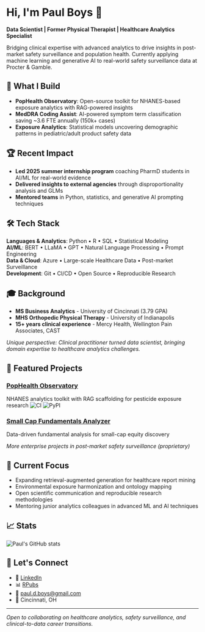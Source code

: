 # Hi, I'm Paul Boys 👋

**Data Scientist | Former Physical Therapist | Healthcare Analytics Specialist**

Bridging clinical expertise with advanced analytics to drive insights in post-market safety surveillance and population health. Currently applying machine learning and generative AI to real-world safety surveillance data at Procter & Gamble.

## 🔬 What I Build

- **PopHealth Observatory**: Open-source toolkit for NHANES-based exposure analytics with RAG-powered insights
- **MedDRA Coding Assist**: AI-powered symptom term classification saving ~3.6 FTE annually (150k+ cases)
- **Exposure Analytics**: Statistical models uncovering demographic patterns in pediatric/adult product safety data

## 🏆 Recent Impact

- **Led 2025 summer internship program** coaching PharmD students in AI/ML for real-world evidence
- **Delivered insights to external agencies** through disproportionality analysis and GLMs
- **Mentored teams** in Python, statistics, and generative AI prompting techniques

## 🛠️ Tech Stack

**Languages & Analytics**: Python • R • SQL • Statistical Modeling  
**AI/ML**: BERT • LLaMA • GPT • Natural Language Processing • Prompt Engineering  
**Data & Cloud**: Azure • Large-scale Healthcare Data • Post-market Surveillance  
**Development**: Git • CI/CD • Open Source • Reproducible Research

## 🎓 Background

- **MS Business Analytics** - University of Cincinnati (3.79 GPA)
- **MHS Orthopedic Physical Therapy** - University of Indianapolis  
- **15+ years clinical experience** - Mercy Health, Wellington Pain Associates, CAST

*Unique perspective: Clinical practitioner turned data scientist, bringing domain expertise to healthcare analytics challenges.*

## 🌟 Featured Projects

### [PopHealth Observatory](https://github.com/paulboys/PopHealth-Observatory)
NHANES analytics toolkit with RAG scaffolding for pesticide exposure research
![CI](https://github.com/paulboys/PopHealth-Observatory/actions/workflows/ci.yml/badge.svg) ![PyPI](https://img.shields.io/pypi/v/pophealth-observatory)

### [Small Cap Fundamentals Analyzer](https://github.com/paulboys/small-cap-fundamentals-analyzer)
Data-driven fundamental analysis for small-cap equity discovery

*More enterprise projects in post-market safety surveillance (proprietary)*

## 🎯 Current Focus

- Expanding retrieval-augmented generation for healthcare report mining
- Environmental exposure harmonization and ontology mapping  
- Open scientific communication and reproducible research methodologies
- Mentoring junior analytics colleagues in advanced ML and AI techniques

## 📈 Stats

![Paul's GitHub stats](https://github-readme-stats.vercel.app/api?username=paulboys&show_icons=true&theme=default)

## 🤝 Let's Connect

- 💼 [LinkedIn](https://www.linkedin.com/in/paul-boys-16b79191/)
- 📊 [RPubs](http://rpubs.com/boyspd)
- 📧 paul.d.boys@gmail.com
- 📍 Cincinnati, OH

---
*Open to collaborating on healthcare analytics, safety surveillance, and clinical-to-data career transitions.*
